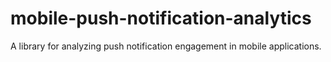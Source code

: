 # mobile-push-notification-analytics
A library for analyzing push notification engagement in mobile applications.
